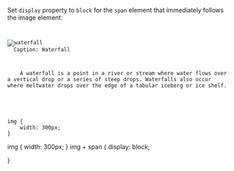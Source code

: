 Set `display` property to
`block` for the `span` element
that immediately follows the
image element:

<codeblock language="css" type="exercise" testMode="fixedInput">
<code>
<panel language="html">
<img src="https://ik.imagekit.io/d9mvewbju/Course/BigbinaryAcademy/waterfall_oKIDF4G6S.jpg" alt="waterfall">
  <span>Caption: Waterfall</span>
  <p>
    <span>A waterfall</span> is a point in a river or stream where water flows over a vertical drop or a series of steep drops. Waterfalls also occur where meltwater drops over the edge of a tabular iceberg or ice shelf.
  </p>
</panel>
<panel language="css">
img {
    width: 300px;
}
</panel>
</code>

<solution>
img {
    width: 300px;
}
img + span {
  display: block;

}
</solution>
</codeblock>
